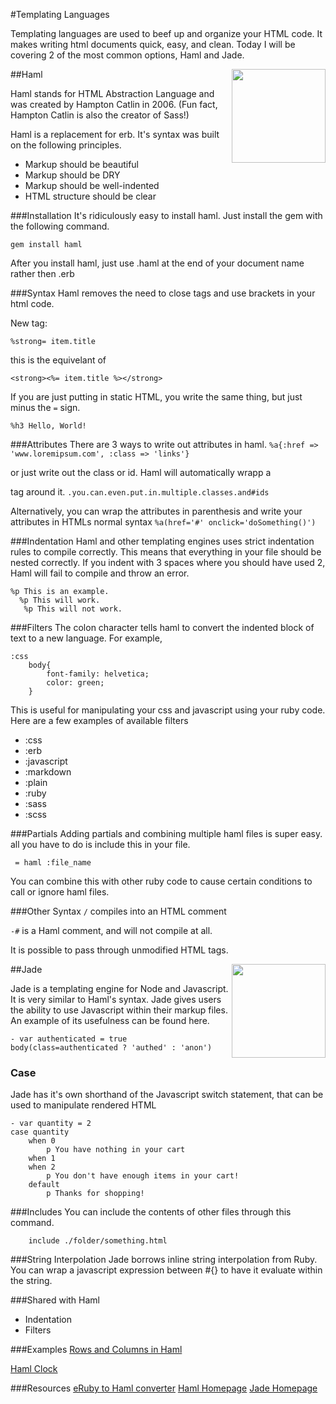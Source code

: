 #Templating Languages

Templating languages are used to beef up and organize your HTML code.  It makes writing html documents quick, easy, and clean.  Today I will be covering 2 of the most common options, Haml and Jade.


##Haml
<img style="float: right;width: 150px;" src="http://haml.info/images/haml.png">

Haml stands for HTML Abstraction Language and was created by Hampton Catlin in 2006.  (Fun fact, Hampton Catlin is also the creator of Sass!)

Haml is a replacement for erb.  It's syntax was built on the following principles.

 - Markup should be beautiful
 - Markup should be DRY
 - Markup should be well-indented
 - HTML structure should be clear

###Installation
 It's ridiculously easy to install haml.  Just install the gem with the following command.

 `gem install haml`

After you install haml, just use .haml at the end of your document name rather then .erb

###Syntax
Haml removes the need to close tags and use brackets in your html code.

New tag:

`%strong= item.title`

this is the equivelant of

`<strong><%= item.title %></strong>`

If you are just putting in static HTML, you write the same thing, but just minus the `=` sign.

`%h3 Hello, World!`

###Attributes
There are 3 ways to write out attributes in haml.
`%a{:href => 'www.loremipsum.com', :class => 'links'}`

or just write out the class or id.  Haml will automatically wrapp a <div> tag around it.
`.you.can.even.put.in.multiple.classes.and#ids`

Alternatively, you can wrap the attributes in parenthesis and write your attributes in HTMLs normal syntax
`%a(href='#' onclick='doSomething()')`

###Indentation
Haml and other templating engines uses strict indentation rules to compile correctly.  This means that everything in your file should be nested correctly.  If you indent with 3 spaces where you should have used 2, Haml will fail to compile and throw an error.
```haml
%p This is an example.
  %p This will work.
   %p This will not work.
```


###Filters
The colon character tells haml to convert the indented block of text to a new language.  For example,
```haml
:css
	body{
		font-family: helvetica;
		color: green;
	}
```
This is useful for manipulating your css and javascript using your ruby code. Here are a few examples of available filters
 - :css
 - :erb
 - :javascript
 -	:markdown
 - :plain
 - :ruby
 - :sass
 - :scss

###Partials
Adding partials and combining multiple haml files is super easy.  all you have to do is include this in your file.

```haml
 = haml :file_name
```

You can combine this with other ruby code to cause certain conditions to call or ignore haml files.

###Other Syntax
`/` compiles into an HTML comment

`-#` is a Haml comment, and will not compile at all.

It is possible to pass through unmodified HTML tags.


##Jade
<img style="float: right;width: 150px;" src="https://avatars0.githubusercontent.com/u/9338635?v=3&s=400">

Jade is a templating engine for Node and Javascript.  It is very similar to Haml's syntax.  Jade gives users the ability to use Javascript within their markup files.  An example of its usefulness can be found here.

```jade
- var authenticated = true
body(class=authenticated ? 'authed' : 'anon')
```

###	Case
Jade has it's own shorthand of the Javascript switch statement, that can be used to manipulate rendered HTML

```jade
- var quantity = 2
case quantity
	when 0
		p You have nothing in your cart
	when 1
	when 2
		p You don't have enough items in your cart!
	default
		p Thanks for shopping!
```

###Includes
You can include the contents of other files through this command.

```jade
	include ./folder/something.html
```

###String Interpolation
Jade borrows inline string interpolation from Ruby.  You can wrap a javascript expression between #{} to have it evaluate within the string.


###Shared with Haml
- Indentation
- Filters


###Examples
[Rows and Columns in Haml](http://codepen.io/MyXoToD/pen/vdKsq?editors=110)

[Haml Clock](http://codepen.io/katydecorah/pen/xADtE?editors=100)


###Resources
[eRuby to Haml converter](http://html2haml.herokuapp.com/)
[Haml Homepage](http://haml.info/)
[Jade Homepage](http://jade-lang.com/)
